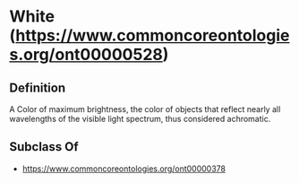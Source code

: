 # White (https://www.commoncoreontologies.org/ont00000528)

## Definition
A Color of maximum brightness, the color of objects that reflect nearly all wavelengths of the visible light spectrum, thus considered achromatic.

## Subclass Of
- https://www.commoncoreontologies.org/ont00000378

